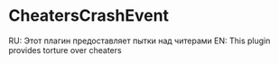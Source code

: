 # CheatersCrashEvent
RU: Этот плагин предоставляет пытки над читерами
EN: This plugin provides torture over cheaters
